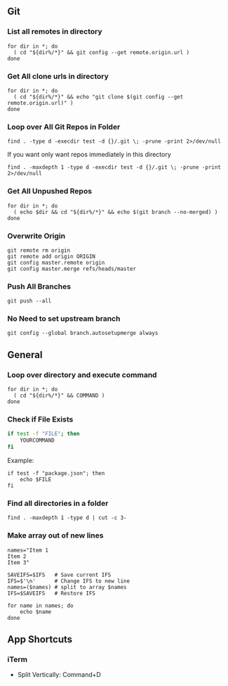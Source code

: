 ## Git
### List all remotes in directory
```
for dir in *; do
  ( cd "${dir%/*}" && git config --get remote.origin.url )
done
```

### Get All clone urls in directory
```
for dir in *; do
  ( cd "${dir%/*}" && echo "git clone $(git config --get remote.origin.url)" )
done
```

### Loop over All Git Repos in Folder
```
find . -type d -execdir test -d {}/.git \; -prune -print 2>/dev/null
```

If you want only want repos immediately in this directory
```
find . -maxdepth 1 -type d -execdir test -d {}/.git \; -prune -print 2>/dev/null
```

### Get All Unpushed Repos
```
for dir in *; do
  ( echo $dir && cd "${dir%/*}" && echo $(git branch --no-merged) )
done
```

### Overwrite Origin
```
git remote rm origin
git remote add origin ORIGIN
git config master.remote origin
git config master.merge refs/heads/master
```

### Push All Branches
```
git push --all
```

### No Need to set upstream branch
```
git config --global branch.autosetupmerge always
```

## General
### Loop over directory and execute command
```
for dir in *; do
  ( cd "${dir%/*}" && COMMAND )
done
```

### Check if File Exists
```sh
if test -f "FILE"; then
    YOURCOMMAND
fi
```

Example:
```
if test -f "package.json"; then
    echo $FILE
fi
```

### Find all directories in a folder
```
find . -maxdepth 1 -type d | cut -c 3-
```

### Make array out of new lines
```
names="Item 1
Item 2
Item 3"

SAVEIFS=$IFS   # Save current IFS
IFS=$'\n'      # Change IFS to new line
names=($names) # split to array $names
IFS=$SAVEIFS   # Restore IFS

for name in names; do
    echo $name
done
```

## App Shortcuts
### iTerm
- Split Vertically: Command+D
<!--stackedit_data:
eyJoaXN0b3J5IjpbMTYxOTQyMDIxNCwtNTU3Mjk3MjA1LC01Mz
M3MjcwNTcsLTE3MzcwMzI2ODgsOTU4Nzc2ODM4LDEzMTE0MzI0
NjVdfQ==
-->